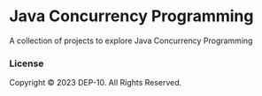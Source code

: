 # Java Concurrency Programming

A collection of projects to explore Java Concurrency Programming

### License
Copyright &copy; 2023 DEP-10. All Rights Reserved.
